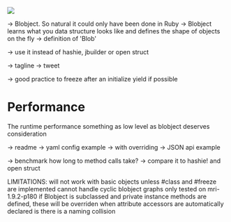 ![](https://github.com/sjltaylor/blobject/raw/master/blobject.png)

-> Blobject. So natural it could only have been done in Ruby
-> Blobject learns what you data structure looks like and defines the shape of objects on the fly
-> definition of 'Blob'

-> use it instead of hashie, jbuilder or open struct


-> tagline
-> tweet




-> good practice to freeze after an initialize yield if possible


# Performance

The runtime performance something as low level as blobject deserves consideration

-> readme
  -> yaml config example
    -> with overriding 
  -> JSON api example
  
-> benchmark how long to method calls take?
-> compare it to hashie! and open struct

LIMITATIONS:
 will not work with basic objects unless #class and #freeze are implemented
 cannot handle cyclic blobject graphs
 only tested on mri-1.9.2-p180
 if Blobject is subclassed and private instance methods are defined, these will be overriden when attribute accessors are automatically declared is there is a naming collision